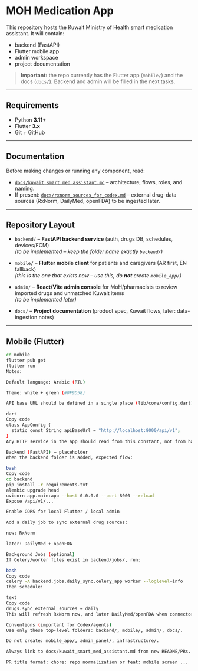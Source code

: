 # MOH Medication App

This repository hosts the Kuwait Ministry of Health smart medication assistant. It will contain:
- backend (FastAPI)
- Flutter mobile app
- admin workspace
- project documentation

> **Important:** the repo currently has the Flutter app (`mobile/`) and the docs (`docs/`). Backend and admin will be filled in the next tasks.

---

## Requirements

- Python **3.11+**
- Flutter **3.x**
- Git + GitHub

---

## Documentation

Before making changes or running any component, read:

- [`docs/kuwait_smart_med_assistant.md`](docs/kuwait_smart_med_assistant.md) – architecture, flows, roles, and naming.
- If present: [`docs/rxnorm_sources_for_codex.md`](docs/rxnorm_sources_for_codex.md) – external drug-data sources (RxNorm, DailyMed, openFDA) to be ingested later.

---

## Repository Layout

- `backend/` – **FastAPI backend service** (auth, drugs DB, schedules, devices/FCM)  
  *(to be implemented – keep the folder name exactly `backend/`)*

- `mobile/` – **Flutter mobile client** for patients and caregivers (AR first, EN fallback)  
  *(this is the one that exists now – use this, do **not** create `mobile_app/`)*

- `admin/` – **React/Vite admin console** for MoH/pharmacists to review imported drugs and unmatched Kuwait items  
  *(to be implemented later)*

- `docs/` – **Project documentation** (product spec, Kuwait flows, later: data-ingestion notes)

---

## Mobile (Flutter)

```bash
cd mobile
flutter pub get
flutter run
Notes:

Default language: Arabic (RTL)

Theme: white + green (#0F9D58)

API base URL should be defined in a single place (lib/core/config.dart) as:

dart
Copy code
class AppConfig {
  static const String apiBaseUrl = "http://localhost:8000/api/v1";
}
Any HTTP service in the app should read from this constant, not from hardcoded URLs.

Backend (FastAPI) – placeholder
When the backend folder is added, expected flow:

bash
Copy code
cd backend
pip install -r requirements.txt
alembic upgrade head
uvicorn app.main:app --host 0.0.0.0 --port 8000 --reload
Expose /api/v1/...

Enable CORS for local Flutter / local admin

Add a daily job to sync external drug sources:

now: RxNorm

later: DailyMed + openFDA

Background Jobs (optional)
If Celery/worker files exist in backend/jobs/, run:

bash
Copy code
celery -A backend.jobs.daily_sync.celery_app worker --loglevel=info
Then schedule:

text
Copy code
drugs.sync_external_sources → daily
This will refresh RxNorm now, and later DailyMed/openFDA when connectors are ready.

Conventions (important for Codex/agents)
Use only these top-level folders: backend/, mobile/, admin/, docs/.

Do not create: mobile_app/, admin_panel/, infrastructure/.

Always link to docs/kuwait_smart_med_assistant.md from new README/PRs.

PR title format: chore: repo normalization or feat: mobile screen ...
